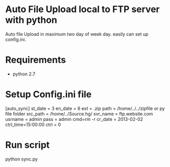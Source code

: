 # Auto File Upload local to FTP server with python

Auto file Upload in maximum two day of week day. easily can set up config.ini.

Requirements
============
* python 2.7

Setup Config.ini file
====================

[auto_sync]
st_date = 3
en_date = 6
ext = .zip
path = /home/../../zipfile or py file folder
src_path = /home/../Source.hg/
svr_name = ftp.website.com
usrname = admin
pass = admin
cmd=rm -r
cr_date = 2013-02-02
ctrl_time=15:00:00
ctrl = 0

Run script
=============
python sync.py



